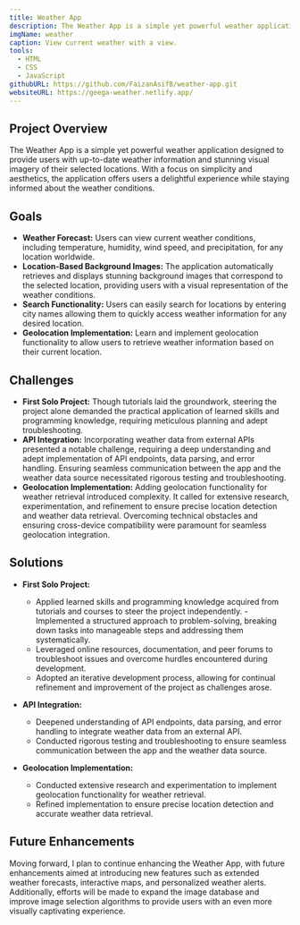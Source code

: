 ```yaml
---
title: Weather App
description: The Weather App is a simple yet powerful weather application designed to provide users with up-to-date weather information and stunning visual imagery of their selected locations. With a focus on simplicity and aesthetics, the application offers users a delightful experience while staying informed about the weather conditions.
imgName: weather
caption: View current weather with a view.
tools:
  - HTML
  - CSS
  - JavaScript
githubURL: https://github.com/FaizanAsifB/weather-app.git
websiteURL: https://geega-weather.netlify.app/
---
```


## Project Overview

The Weather App is a simple yet powerful weather application designed to provide users with up-to-date weather information and stunning visual imagery of their selected locations. With a focus on simplicity and aesthetics, the application offers users a delightful experience while staying informed about the weather conditions.

## Goals

- **Weather Forecast:** Users can view current weather conditions, including temperature, humidity, wind speed, and precipitation, for any location worldwide.
- **Location-Based Background Images:** The application automatically retrieves and displays stunning background images that correspond to the selected location, providing users with a visual representation of the weather conditions.
- **Search Functionality:** Users can easily search for locations by entering city names allowing them to quickly access weather information for any desired location.
- **Geolocation Implementation:** Learn and implement geolocation functionality to allow users to retrieve weather information based on their current location.

## Challenges

- **First Solo Project:** Though tutorials laid the groundwork, steering the project alone demanded the practical application of learned skills and programming knowledge, requiring meticulous planning and adept troubleshooting.
- **API Integration:** Incorporating weather data from external APIs presented a notable challenge, requiring a deep understanding and adept implementation of API endpoints, data parsing, and error handling. Ensuring seamless communication between the app and the weather data source necessitated rigorous testing and troubleshooting.
- **Geolocation Implementation:** Adding geolocation functionality for weather retrieval introduced complexity. It called for extensive research, experimentation, and refinement to ensure precise location detection and weather data retrieval. Overcoming technical obstacles and ensuring cross-device compatibility were paramount for seamless geolocation integration.

## Solutions

- **First Solo Project:**

  - Applied learned skills and programming knowledge acquired from tutorials and courses to steer the project independently.
    -Implemented a structured approach to problem-solving, breaking down tasks into manageable steps and addressing them systematically.
  - Leveraged online resources, documentation, and peer forums to troubleshoot issues and overcome hurdles encountered during development.
  - Adopted an iterative development process, allowing for continual refinement and improvement of the project as challenges arose.

- **API Integration:**

  - Deepened understanding of API endpoints, data parsing, and error handling to integrate weather data from an external API.
  - Conducted rigorous testing and troubleshooting to ensure seamless communication between the app and the weather data source.

- **Geolocation Implementation:**
  - Conducted extensive research and experimentation to implement geolocation functionality for weather retrieval.
  - Refined implementation to ensure precise location detection and accurate weather data retrieval.

## Future Enhancements

Moving forward, I plan to continue enhancing the Weather App, with future enhancements aimed at introducing new features such as extended weather forecasts, interactive maps, and personalized weather alerts. Additionally, efforts will be made to expand the image database and improve image selection algorithms to provide users with an even more visually captivating experience.
